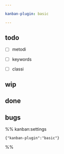 ```yaml
---

kanban-plugin: basic

---
```


## todo

- [ ] metodi
- [ ] keywords
- [ ] classi


## wip



## done



## bugs





%% kanban:settings
```
{"kanban-plugin":"basic"}
```
%%